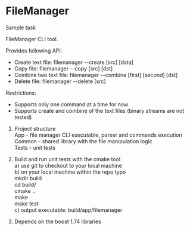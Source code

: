 # FileManager
Sample task

FileManager CLI tool. 

Provides following API:
- Create text file: filemanager --create [src] [data]
- Copy file: filemanager --copy [src] [dst]
- Combine two text file: filemanager --combine [first] [second] [dst]
- Delete file: filemanager --delete [src]  

Restrictions:
- Supports only one command at a time for now
- Supports create and combine of the text files (binary streams are not tested) 

1. Project structure  
App - file manager CLI executable, parser and commands execution  
Common - shared library with the file manipulation logic  
Tests - unit tests  

2. Build and run unit tests with the cmake tool  
a) use git to checkout to your local machine  
b) on your local machine within the repo typo  
mkdir build  
cd build/  
cmake ..  
make  
make test  
c) output executable: build/app/filemanager  

3. Depends on the boost 1.74 libraries

